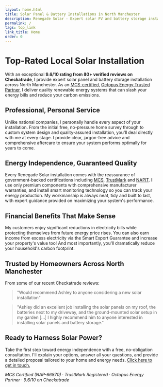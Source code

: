 ```yaml
---
layout: home.html
title: Solar Panel & Battery Installations in North Manchester
description: Renegade Solar - Expert solar PV and battery storage installation with 9.96/10 Checkatrade rating across North Manchester
permalink: /
tags: top_link
link_title: Home
order: 0
---
```


# Top-Rated Local Solar Installation

With an exceptional **9.6/10 rating from 80+ verified reviews on Checkatrade**, I provide expert solar panel and battery storage installation across North Manchester. As an [MCS-certified](/accreditations/mcs-certified/), [Octopus Energy Trusted Partner](/accreditations/octopus-trusted-partner/), I deliver quality renewable energy systems that can slash your energy bills and reduce your carbon emissions.

## Professional, Personal Service

Unlike national companies, I personally handle every aspect of your installation. From the initial free, no-pressure home survey through to custom system design and quality-assured installation, you'll deal directly with me at every stage. I provide clear, jargon-free advice and comprehensive aftercare to ensure your system performs optimally for years to come.

## Energy Independence, Guaranteed Quality

Every Renegade Solar installation comes with the reassurance of government-backed certifications including [MCS](/accreditations/mcs-certified/), [TrustMark](/accreditations/trustmark/) and [NAPIT](/accreditations/napit/). I use only premium components with comprehensive manufacturer warranties, and install smart monitoring technology so you can track your energy production. My workmanship is always neat, tidy and built to last, with expert guidance provided on maximizing your system's performance.

## Financial Benefits That Make Sense

My customers enjoy significant reductions in electricity bills while protecting themselves from future energy price rises. You can also earn income from excess electricity via the Smart Export Guarantee and increase your property's value too! And most importantly, you'll dramatically reduce your household's carbon footprint.

## Trusted by Homeowners Across North Manchester

From some of our recent Checkatrade reviews:

> "Would recommend Ashley to anyone considering a new solar installation"

> "Ashley did an excellent job installing the solar panels on my roof, the batteries next to my driveway, and the ground-mounted solar setup in my garden [...] I highly recommend him to anyone interested in installing solar panels and battery storage."

## Ready to Harness Solar Power?

Take the first step toward energy independence with a free, no-obligation consultation. I'll explain your options, answer all your questions, and provide a detailed proposal tailored to your home and energy needs. [Click here to get in touch.](/contact/)

_MCS Certified (NAP-66870) · TrustMark Registered · Octopus Energy Partner · 9.6/10 on Checkatrade_
